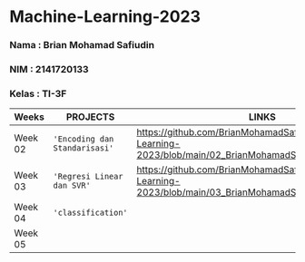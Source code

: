 # Machine-Learning-2023

### Nama : Brian Mohamad Safiudin
### NIM : 2141720133
### Kelas : TI-3F

|Weeks           |PROJECTS                         |LINKS                        |
|----------------|---------------------------------|-----------------------------|                        
|Week 02         |`'Encoding dan Standarisasi'`    |https://github.com/BrianMohamadSafiudin/Machine-Learning-2023/blob/main/02_BrianMohamadSafiudin_Data.ipynb                        
|Week 03         |`'Regresi Linear dan SVR'`       |https://github.com/BrianMohamadSafiudin/Machine-Learning-2023/blob/main/03_BrianMohamadSafiudin_Regresi.ipynb                     
|Week 04         | `'classification'`              |                             
|Week 05         |                                 |                             
